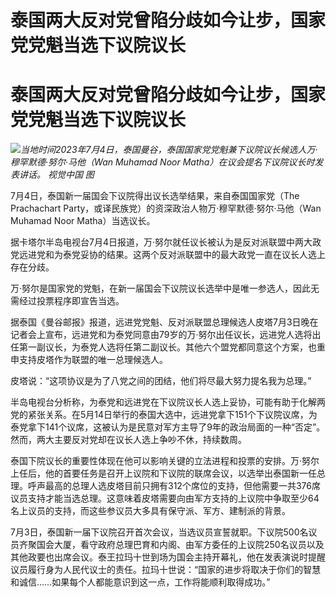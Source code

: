 # 泰国两大反对党曾陷分歧如今让步，国家党党魁当选下议院议长

# 泰国两大反对党曾陷分歧如今让步，国家党党魁当选下议院议长

![](https://inews.gtimg.com/newsapp_bt/0/15811588945/1000)_当地时间2023年7月4日，泰国曼谷，泰国国家党党魁兼下议院议长候选人万·穆罕默德·努尔·马他（Wan
Muhamad Noor Matha）在议会提名下议院议长时发表讲话。 视觉中国 图_

7月4日，泰国新一届国会下议院得出议长选举结果，来自泰国国家党（The Prachachart
Party，或译民族党）的资深政治人物万·穆罕默德·努尔·马他（Wan Muhamad Noor Matha）当选议长。

据卡塔尔半岛电视台7月4日报道，万·努尔就任议长被认为是反对派联盟中两大政党远进党和为泰党妥协的结果。这两个反对派联盟中的最大政党一直在议长人选上存在分歧。

万·努尔是国家党的党魁，在新一届国会下议院议长选举中是唯一参选人，因此无需经过投票程序即宣告当选。

据泰国《曼谷邮报》报道，远进党党魁、反对派联盟总理候选人皮塔7月3日晚在记者会上宣布，远进党和为泰党同意由79岁的万·努尔出任议长，远进党人选将出任第一副议长，为泰党人选将任第二副议长。其他六个盟党都同意这个方案，也重申支持皮塔作为联盟的唯一总理候选人。

皮塔说：“这项协议是为了八党之间的团结，他们将尽最大努力提名我为总理。”

半岛电视台分析称，为泰党和远进党在下议院议长人选上妥协，可能有助于化解两党的紧张关系。在5月14日举行的泰国大选中，远进党拿下151个下议院议席，为泰党拿下141个议席，这被认为是民意对军方主导了9年的政治局面的一种“否定”。然而，两大主要反对党却在议长人选上争吵不休，持续数周。

泰国下院议长的重要性体现在他可以影响关键的立法进程和投票的安排。万·努尔上任后，他的首要任务是召开上议院和下议院的联席会议，以选举出泰国新一任总理。呼声最高的总理人选皮塔目前只拥有312个席位的支持，但他需要一共376席议员支持才能当选总理。这意味着皮塔需要向由军方支持的上议院中争取至少64名上议员的支持，而这些参议员大多具有保守派、军方、建制派的背景。

7月3日，泰国新一届下议院召开首次会议，当选议员宣誓就职。下议院500名议员齐聚国会大厦，看守政府总理巴育和内阁、由军方委任的上议院250名议员以及其他政要也出席会议。泰王拉玛十世到场为国会主持开幕礼，他在发表演说时提醒议员履行身为人民代议士的责任。拉玛十世说：“国家的进步将取决于你们的智慧和诚信……如果每个人都能意识到这一点，工作将能顺利取得成功。”

